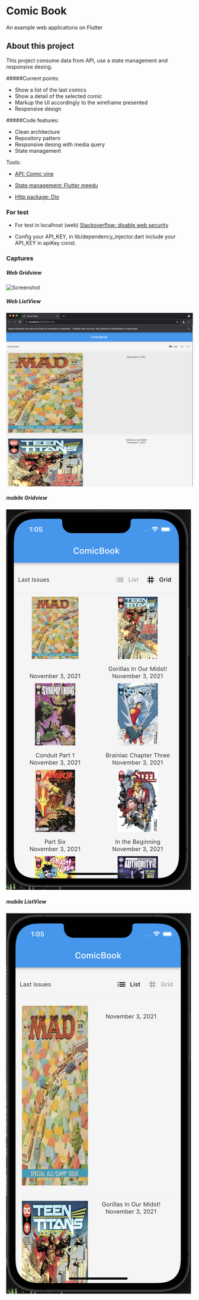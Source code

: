 # Comic Book

An example web applications on Flutter

## About this project

This project consume data from API, use a state management and responsive desing.

#####Current points:

- Show a list of the last comics
- Show a detail of the selected comic
- Markup the UI accordingly to the wireframe presented
- Responsive design

#####Code features:

- Clean architecture
- Repository pattern
- Responsive desing with media query
- State management

Tools:

- [API: Comic vine](https://comicvine.gamespot.com/api/documentation)

- [State management: Flutter meedu](https://flutter.meedu.app/docs/5.x.x/intro)

- [Http package: Dio](https://pub.dev/packages/dio)

### For test

- For test in localhost (web) [Stackoverflow: disable web security](https://stackoverflow.com/questions/65630743/how-to-solve-flutter-web-api-cors-error-only-with-dart-code/66879350#66879350)

- Config your API_KEY, in lib/dependency_injector.dart include your API_KEY in apiKey const.

### Captures

##### Web Gridview

![Screenshot](https://github.com/klauscj1/comic_book/blob/main/assets/captures/gridview_web.png)

##### Web ListView

![Screenshot](https://github.com/klauscj1/comic_book/blob/main/assets/captures/listview_web.png)

##### mobile Gridview

![Screenshot](https://github.com/klauscj1/comic_book/blob/main/assets/captures/gridview_mobile.png)

##### mobile ListView

![Screenshot](https://github.com/klauscj1/comic_book/blob/main/assets/captures/listview_mobile.png)
